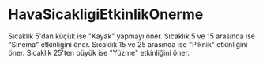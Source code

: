 # HavaSicakligiEtkinlikOnerme
Sıcaklık 5'dan küçük ise "Kayak" yapmayı öner. Sıcaklık 5 ve 15 arasında ise "Sinema" etkinliğini öner. Sıcaklık 15 ve 25 arasında ise "Piknik" etkinliğini öner. Sıcaklık 25'ten büyük ise "Yüzme" etkinliğini öner.
